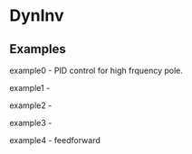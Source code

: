 # DynInv

## Examples

example0 - PID control for high frquency pole.

example1 - 

example2 - 

example3 - 

example4 - feedforward
